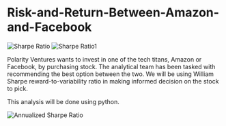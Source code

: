# Risk-and-Return-Between-Amazon-and-Facebook
![Sharpe Ratio](https://user-images.githubusercontent.com/103642582/206147115-0eec822c-b004-45d5-8f62-39f2e632af2a.jpg)   ![Sharpe Ratio1](https://user-images.githubusercontent.com/103642582/206147313-39aa16e9-407f-441f-a6b1-81fcd046f182.png)


Polarity Ventures wants to invest in one of the tech titans, Amazon or Facebook, by purchasing
stock. The analytical team has been tasked with recommending the best option between the two. 
We will be using William Sharpe reward-to-variability ratio in making informed decision on the stock to pick.

This analysis will be done using python.


![Annualized Sharpe Ratio](https://user-images.githubusercontent.com/103642582/206149216-74a5a231-286a-4e69-866d-76c4caa26a53.jpg)

